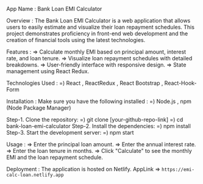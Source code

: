 App Name :
Bank Loan EMI Calculator

Overview : 
The Bank Loan EMI Calculator is a web application that allows users to easily estimate and visualize their loan repayment schedules. 
This project demonstrates proficiency in front-end web development and the creation of financial tools using the latest technologies.

Features : 
    => Calculate monthly EMI based on principal amount, interest rate, and loan tenure.
    => Visualize loan repayment schedules with detailed breakdowns.
    => User-friendly interface with responsive design.
    => State management using React Redux.

Technologies Used : 
     =) React , ReactRedux , React Bootstrap , React-Hook-Form 

Installation : 
Make sure you have the following installed :
      =) Node.js , npm (Node Package Manager)
      
Step-1. Clone the repository:
       =) git clone [your-github-repo-link]
       =) cd bank-loan-emi-calculator
Step-2. Install the dependencies:
       =) npm install
Step-3. Start the development server:
       =) npm start

Usage :
   => Enter the principal loan amount.
   => Enter the annual interest rate.
   => Enter the loan tenure in months.
   => Click "Calculate" to see the monthly EMI and the loan repayment schedule.

Deployment : 
   The application is hosted on Netlify. 
   AppLink => `https://emi-calc-loan.netlify.app`

